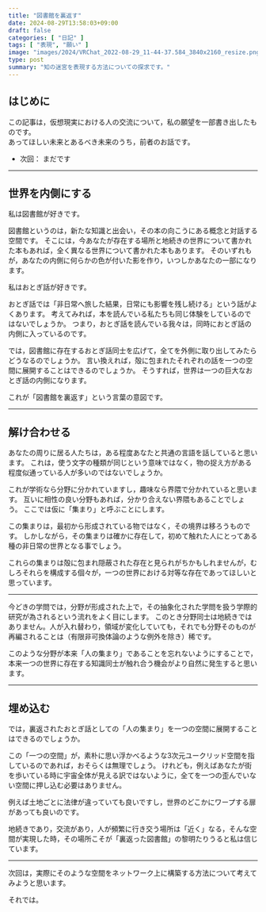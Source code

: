 ```yaml
---
title: "図書館を裏返す"
date: 2024-08-29T13:58:03+09:00
draft: false
categories: [ "日記" ]
tags: [ "表現", "願い" ]
image: "images/2024/VRChat_2022-08-29_11-44-37.584_3840x2160_resize.png"
type: post
summary: "知の迷宮を表現する方法についての探求です。"
---
```


## はじめに

この記事は，仮想現実における人の交流について，私の願望を一部書き出したものです。  
あってほしい未来とあるべき未来のうち，前者のお話です。

- 次回： まだです

---

## 世界を内側にする

私は図書館が好きです。

図書館というのは，新たな知識と出会い，その本の向こうにある概念と対話する空間です。
そこには，今あなたが存在する場所と地続きの世界について書かれた本もあれば，全く異なる世界について書かれた本もあります。
そのいずれもが，あなたの内側に何らかの色が付いた影を作り，いつしかあなたの一部になります。

私はおとぎ話が好きです。

おとぎ話では「非日常へ旅した結果，日常にも影響を残し続ける」という話がよくあります。
考えてみれば，本を読んでいる私たちも同じ体験をしているのではないでしょうか。
つまり，おとぎ話を読んでいる我々は，同時におとぎ話の内側に入っているのです。

では，図書館に存在するおとぎ話同士を広げて，全てを外側に取り出してみたらどうなるのでしょうか。
言い換えれば，殻に包まれたそれぞれの話を一つの空間に展開することはできるのでしょうか。
そうすれば，世界は一つの巨大なおとぎ話の内側になります。

これが「図書館を裏返す」という言葉の意図です。

---

## 解け合わせる

あなたの周りに居る人たちは，ある程度あなたと共通の言語を話していると思います。
これは，使う文字の種類が同じという意味ではなく，物の捉え方がある程度似通っている人が多いのではないでしょうか。

これが学術なら分野に分かれていますし，趣味なら界隈で分かれていると思います。
互いに相性の良い分野もあれば，分かり合えない界隈もあることでしょう。
ここでは仮に「集まり」と呼ぶことにします。

この集まりは，最初から形成されている物ではなく，その境界は移ろうものです。
しかしながら，その集まりは確かに存在して，初めて触れた人にとってある種の非日常の世界となる事でしょう。

これらの集まりは殻に包まれ隠蔽された存在と見られがちかもしれませんが，むしろそれらを構成する個々が，一つの世界における対等な存在であってほしいと思っています。

---

今どきの学問では，分野が形成された上で，その抽象化された学問を扱う学際的研究が為されるという流れをよく目にします。
このとき分野同士は地続きではありません。人が入れ替わり，領域が変化していても，それでも分野そのものが再編されることは（有限非可換体論のような例外を除き）稀です。

このような分野が本来「人の集まり」であることを忘れないようにすることで，本来一つの世界に存在する知識同士が触れ合う機会がより自然に発生すると思います。

---

## 埋め込む

では，裏返されたおとぎ話としての「人の集まり」を一つの空間に展開することはできるのでしょうか。

この「一つの空間」が，素朴に思い浮かべるような3次元ユークリッド空間を指しているのであれば，おそらくは無理でしょう。<!-- 歪みのない3次元空間に埋め込めるということは，その集まりにおける人の繋がりは，何らかの3軸の直積で表されるわけです。その軸は必ずしも1つの良く知られた概念と対応するわけではありませんが， -->
けれども，例えばあなたが街を歩いている時に宇宙全体が見える訳ではないように，全てを一つの歪んでいない空間に押し込む必要はありません。

例えば土地ごとに法律が違っていても良いですし，世界のどこかにワープする扉があっても良いのです。

地続きであり，交流があり，人が頻繁に行き交う場所は「近く」なる，そんな空間が実現した時，その場所こそが「裏返った図書館」の黎明たりうると私は信じています。

---

次回は，実際にそのような空間をネットワーク上に構築する方法について考えてみようと思います。

それでは。
